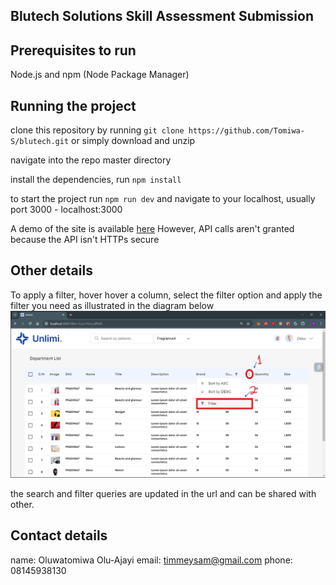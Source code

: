 ## Blutech Solutions Skill Assessment Submission

## Prerequisites to run
Node.js and npm (Node Package Manager)


## Running the project
clone this repository by running `git clone https://github.com/Tomiwa-S/blutech.git`
or simply download and unzip

navigate into the repo master directory

install the dependencies, run `npm install`

to start the project run  `npm run dev`
and navigate to your localhost, usually port 3000 - localhost:3000

A demo of the site is available [here](https://blutech-gamma.vercel.app/)
However, API calls aren't granted because the API isn't HTTPs secure

## Other details
To apply a filter, hover hover a column, select the filter option and apply the filter you need as illustrated in the diagram below
![FilterLocation](public/filterLocation.png)


the search and filter queries are updated in the url and can be shared with other.


## Contact details
name: Oluwatomiwa Olu-Ajayi
email: timmeysam@gmail.com
phone: 08145938130

